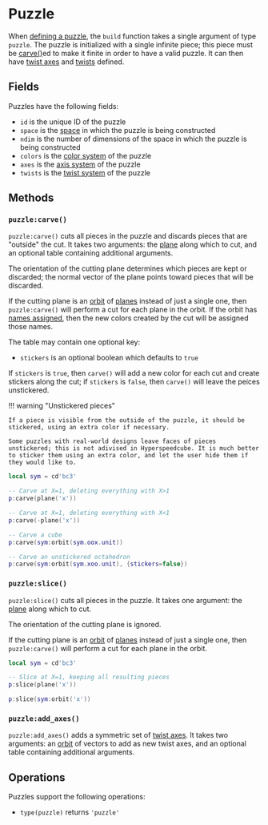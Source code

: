 # Puzzle

When [defining a puzzle](../puzzle-library.md#puzzlesadd), the `build` function takes a single argument of type `puzzle`. The puzzle is initialized with a single infinite piece; this piece must be [carve()](#puzzlecarve)ed to make it finite in order to have a valid puzzle. It can then have [twist axes](#puzzleaddaxes) and [twists](axes.md#axesaddtwist) defined.

## Fields

Puzzles have the following fields:

- `id` is the unique ID of the puzzle
- `space` is the [space](../geometry/space.md) in which the puzzle is being constructed
- `ndim` is the number of dimensions of the space in which the puzzle is being constructed
- `colors` is the [color system](colors.md) of the puzzle
- `axes` is the [axis system](axes.md) of the puzzle
- `twists` is the [twist system](twists.md) of the puzzle

## Methods

### `puzzle:carve()`

`puzzle:carve()` cuts all pieces in the puzzle and discards pieces that are "outside" the cut. It takes two arguments: the [plane](../geometry/blade.md#hyperplanes) along which to cut, and an optional table containing additional arguments.

The orientation of the cutting plane determines which pieces are kept or discarded; the normal vector of the plane points toward pieces that will be discarded.

If the cutting plane is an [orbit](../geometry/orbit.md) of [planes](../geometry/blade.md#hyperplanes) instead of just a single one, then `puzzle:carve()` will perform a cut for each plane in the orbit. If the orbit has [names assigned](../geometry/orbit.md#orbitwith), then the new colors created by the cut will be assigned those names.

The table may contain one optional key:

- `stickers` is an optional boolean which defaults to `true`

If `stickers` is `true`, then `carve()` will add a new color for each cut and create stickers along the cut; if `stickers` is `false`, then `carve()` will leave the peices unstickered.

!!! warning "Unstickered pieces"

    If a piece is visible from the outside of the puzzle, it should be stickered, using an extra color if necessary.

    Some puzzles with real-world designs leave faces of pieces unstickered; this is not adivised in Hyperspeedcube. It is much better to sticker them using an extra color, and let the user hide them if they would like to.

```lua title="Examples using puzzle:carve()"
local sym = cd'bc3'

-- Carve at X=1, deleting everything with X>1
p:carve(plane('x'))

-- Carve at X=1, deleting everything with X<1
p:carve(-plane('x'))

-- Carve a cube
p:carve(sym:orbit(sym.oox.unit))

-- Carve an unstickered octahedron
p:carve(sym:orbit(sym.xoo.unit), {stickers=false})
```

### `puzzle:slice()`

`puzzle:slice()` cuts all pieces in the puzzle. It takes one argument: the [plane](../geometry/blade.md#hyperplanes) along which to cut.

The orientation of the cutting plane is ignored.

If the cutting plane is an [orbit](../geometry/orbit.md) of [planes](../geometry/blade.md#hyperplanes) instead of just a single one, then `puzzle:carve()` will perform a cut for each plane in the orbit.

```lua title="Examples using puzzle:slice()"
local sym = cd'bc3'

-- Slice at X=1, keeping all resulting pieces
p:slice(plane('x'))

p:slice(sym:orbit('x'))
```

### `puzzle:add_axes()`

`puzzle:add_axes()` adds a symmetric set of [twist axes](axes.md). It takes two arguments: an [orbit](../geometry/orbit.md) of vectors to add as new twist axes, and an optional table containing additional arguments.

## Operations

Puzzles support the following operations:

- `type(puzzle)` returns `'puzzle'`
